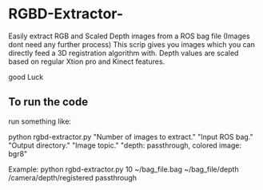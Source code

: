 # RGBD-Extractor-
Easily extract RGB and Scaled Depth images from a ROS bag file (Images dont need any further process)
This scrip gives you images which you can directly feed a 3D registration algorithm with. Depth values are scaled based on regular Xtion pro and Kinect features.

good Luck 

## To run the code 
run something like: 
  
  python rgbd-extractor.py "Number of images to extract." "Input ROS bag." "Output directory." "Image topic." "depth: passthrough, colored image: bgr8"
  
Example: 
  python rgbd-extractor.py 10 ~/bag_file.bag ~/bag_file/depth /camera/depth/registered passthrough
  

